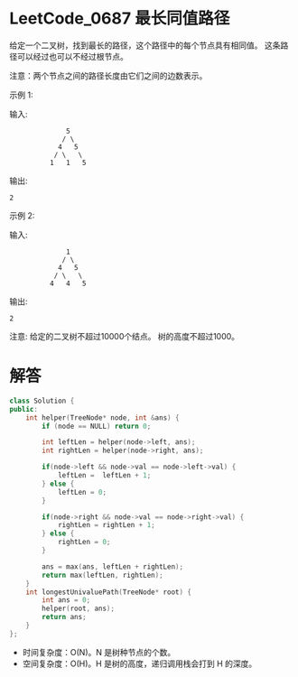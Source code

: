 # LeetCode_0687 最长同值路径
给定一个二叉树，找到最长的路径，这个路径中的每个节点具有相同值。 这条路径可以经过也可以不经过根节点。

注意：两个节点之间的路径长度由它们之间的边数表示。

示例 1:

输入:
```
              5
             / \
            4   5
           / \   \
          1   1   5
```
输出:
```
2
```
示例 2:

输入:
```
              1
             / \
            4   5
           / \   \
          4   4   5
```          
输出:
```
2
```
注意: 给定的二叉树不超过10000个结点。 树的高度不超过1000。

# 解答

```C++
class Solution {
public:
    int helper(TreeNode* node, int &ans) {
        if (node == NULL) return 0;

        int leftLen = helper(node->left, ans);
        int rightLen = helper(node->right, ans);

        if(node->left && node->val == node->left->val) {
            leftLen =  leftLen + 1;
        } else {
            leftLen = 0;
        }

        if(node->right && node->val == node->right->val) {
            rightLen = rightLen + 1;
        } else {
            rightLen = 0;
        }

        ans = max(ans, leftLen + rightLen);
        return max(leftLen, rightLen);
    }
    int longestUnivaluePath(TreeNode* root) {
        int ans = 0;
        helper(root, ans);
        return ans;
    }
};
```

* 时间复杂度：O(N)。N 是树种节点的个数。
* 空间复杂度：O(H)。H 是树的高度，递归调用栈会打到 H 的深度。